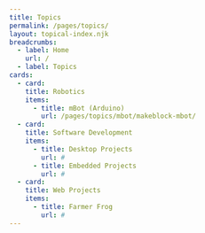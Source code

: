 ```yaml
---
title: Topics
permalink: /pages/topics/
layout: topical-index.njk
breadcrumbs:
  - label: Home
    url: /
  - label: Topics
cards:
  - card:
    title: Robotics
    items:
      - title: mBot (Arduino)
        url: /pages/topics/mbot/makeblock-mbot/
  - card:
    title: Software Development
    items:
      - title: Desktop Projects
        url: #
      - title: Embedded Projects
        url: #
  - card:
    title: Web Projects
    items:
      - title: Farmer Frog
        url: #
---
```

